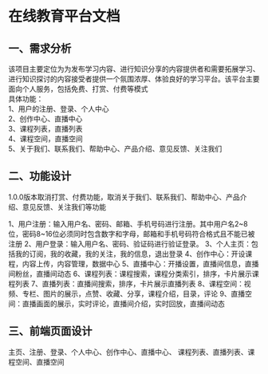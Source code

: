 # 在线教育平台文档

## 一、需求分析

该项目主要定位为为发布学习内容、进行知识分享的内容提供者和需要拓展学习、进行知识探讨的内容接受者提供一个氛围浓厚、体验良好的学习平台。该平台主要面向个人服务，包括免费、打赏、付费等模式  
具体功能：  
1、用户的注册、登录、个人中心  
2、创作中心、直播中心  
3、课程列表，直播列表  
4、课程空间，直播空间  
5、关于我们、联系我们、帮助中心、产品介绍、意见反馈、关注我们  



## 二、功能设计

1.0.0版本取消打赏、付费功能，取消关于我们、联系我们、帮助中心、产品介绍、意见反馈、关注我们等功能

1、用户注册：输入用户名、密码、邮箱、手机号码进行注册。其中用户名2~8位，密码8~16位必须同时包含数字和字母，邮箱和手机号码符合格式且不能已被注册
2、用户登录：输入用户名、密码、验证码进行验证登录。
3、个人主页：包括我的订阅，我的收藏，我的关注，我的信息，退出登录
4、创作中心：开设课程，内容上传，内容管理，数据中心
5、直播中心：开播设置，直播间信息，直播间粉丝，直播间动态
6、课程列表：课程搜索，课程分类索引，排序，卡片展示课程列表
7、直播列表：直播间搜索，排序，卡片展示直播列表
8、课程空间：视频、专栏、图片的展示，点赞、收藏、分享，课程介绍，目录，评论
9、直播空间：直播画面的展示，实时评论，直播间介绍，实时回放，直播间动态

## 三、前端页面设计

主页、注册、登录、个人中心、创作中心、直播中心、 课程列表、直播列表、课程空间、直播空间



